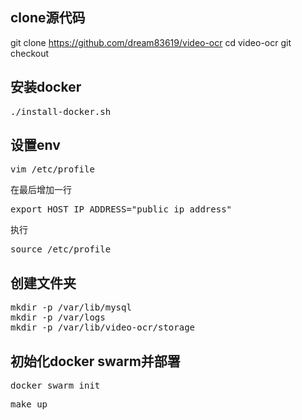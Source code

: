 ## clone源代码
git clone https://github.com/dream83619/video-ocr
cd video-ocr
git checkout <branch>

## 安装docker

<pre>./install-docker.sh</pre>

## 设置env

<pre>vim /etc/profile</pre>

在最后增加一行
<pre>export HOST_IP_ADDRESS="public_ip_address"</pre>

执行
<pre>source /etc/profile</pre>

## 创建文件夹
<pre>
mkdir -p /var/lib/mysql
mkdir -p /var/logs
mkdir -p /var/lib/video-ocr/storage
</pre>

## 初始化docker swarm并部署
<pre>docker swarm init</pre>
<pre>make up</pre>
